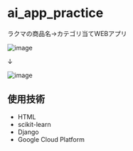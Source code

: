 # ai_app_practice
ラクマの商品名→カテゴリ当てWEBアプリ

![image](https://user-images.githubusercontent.com/79554085/117552774-687d1200-b088-11eb-83e4-145c94f5537b.png)

↓

![image](https://user-images.githubusercontent.com/79554085/117552784-7468d400-b088-11eb-8474-3bb448b534c3.png)


## 使用技術
* HTML
* scikit-learn
* Django
* Google Cloud Platform
